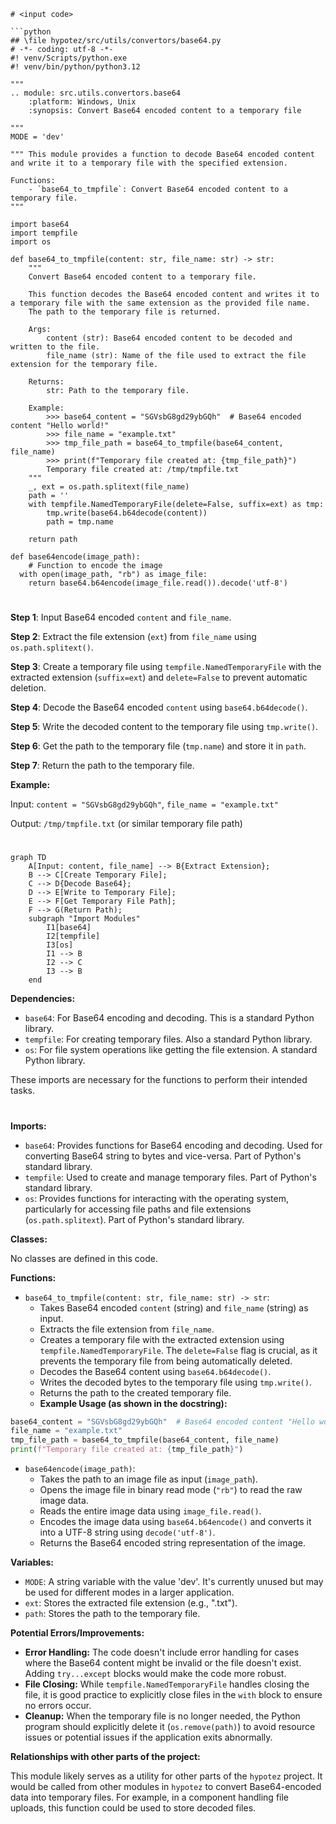 ```MD
# <input code>

```python
## \file hypotez/src/utils/convertors/base64.py
# -*- coding: utf-8 -*-
#! venv/Scripts/python.exe
#! venv/bin/python/python3.12

"""
.. module: src.utils.convertors.base64 
	:platform: Windows, Unix
	:synopsis: Convert Base64 encoded content to a temporary file

"""
MODE = 'dev'

""" This module provides a function to decode Base64 encoded content and write it to a temporary file with the specified extension.

Functions:
    - `base64_to_tmpfile`: Convert Base64 encoded content to a temporary file.
"""

import base64
import tempfile
import os

def base64_to_tmpfile(content: str, file_name: str) -> str:
    """
    Convert Base64 encoded content to a temporary file.

    This function decodes the Base64 encoded content and writes it to a temporary file with the same extension as the provided file name. 
    The path to the temporary file is returned.

    Args:
        content (str): Base64 encoded content to be decoded and written to the file.
        file_name (str): Name of the file used to extract the file extension for the temporary file.

    Returns:
        str: Path to the temporary file.

    Example:
        >>> base64_content = "SGVsbG8gd29ybGQh"  # Base64 encoded content "Hello world!"
        >>> file_name = "example.txt"
        >>> tmp_file_path = base64_to_tmpfile(base64_content, file_name)
        >>> print(f"Temporary file created at: {tmp_file_path}")
        Temporary file created at: /tmp/tmpfile.txt
    """
    _, ext = os.path.splitext(file_name)
    path = ''
    with tempfile.NamedTemporaryFile(delete=False, suffix=ext) as tmp:
        tmp.write(base64.b64decode(content))
        path = tmp.name

    return path

def base64encode(image_path):
    # Function to encode the image
  with open(image_path, "rb") as image_file:
    return base64.b64encode(image_file.read()).decode('utf-8')
```

# <algorithm>

**Step 1**: Input Base64 encoded `content` and `file_name`.

**Step 2**: Extract the file extension (`ext`) from `file_name` using `os.path.splitext()`.

**Step 3**: Create a temporary file using `tempfile.NamedTemporaryFile` with the extracted extension (`suffix=ext`) and `delete=False` to prevent automatic deletion.

**Step 4**: Decode the Base64 encoded `content` using `base64.b64decode()`.

**Step 5**: Write the decoded content to the temporary file using `tmp.write()`.

**Step 6**: Get the path to the temporary file (`tmp.name`) and store it in `path`.

**Step 7**: Return the path to the temporary file.

**Example:**

Input: `content = "SGVsbG8gd29ybGQh"`, `file_name = "example.txt"`

Output: `/tmp/tmpfile.txt` (or similar temporary file path)


# <mermaid>

```mermaid
graph TD
    A[Input: content, file_name] --> B{Extract Extension};
    B --> C[Create Temporary File];
    C --> D{Decode Base64};
    D --> E[Write to Temporary File];
    E --> F[Get Temporary File Path];
    F --> G(Return Path);
    subgraph "Import Modules"
        I1[base64]
        I2[tempfile]
        I3[os]
        I1 --> B
        I2 --> C
        I3 --> B
    end
```

**Dependencies:**

- `base64`: For Base64 encoding and decoding. This is a standard Python library.
- `tempfile`: For creating temporary files. Also a standard Python library.
- `os`: For file system operations like getting the file extension. A standard Python library.

These imports are necessary for the functions to perform their intended tasks.

# <explanation>

**Imports:**

- `base64`: Provides functions for Base64 encoding and decoding. Used for converting Base64 string to bytes and vice-versa. Part of Python's standard library.
- `tempfile`: Used to create and manage temporary files. Part of Python's standard library.
- `os`: Provides functions for interacting with the operating system, particularly for accessing file paths and file extensions (`os.path.splitext`). Part of Python's standard library.

**Classes:**

No classes are defined in this code.


**Functions:**

- `base64_to_tmpfile(content: str, file_name: str) -> str`:
    - Takes Base64 encoded `content` (string) and `file_name` (string) as input.
    - Extracts the file extension from `file_name`.
    - Creates a temporary file with the extracted extension using `tempfile.NamedTemporaryFile`. The `delete=False` flag is crucial, as it prevents the temporary file from being automatically deleted.
    - Decodes the Base64 content using `base64.b64decode()`.
    - Writes the decoded bytes to the temporary file using `tmp.write()`.
    - Returns the path to the created temporary file.
    - **Example Usage (as shown in the docstring):**

```python
base64_content = "SGVsbG8gd29ybGQh"  # Base64 encoded content "Hello world!"
file_name = "example.txt"
tmp_file_path = base64_to_tmpfile(base64_content, file_name)
print(f"Temporary file created at: {tmp_file_path}")
```

- `base64encode(image_path)`:
  - Takes the path to an image file as input (`image_path`).
  - Opens the image file in binary read mode (`"rb"`) to read the raw image data.
  - Reads the entire image data using `image_file.read()`.
  - Encodes the image data using `base64.b64encode()` and converts it into a UTF-8 string using `decode('utf-8')`.
  - Returns the Base64 encoded string representation of the image.

**Variables:**

- `MODE`: A string variable with the value 'dev'. It's currently unused but may be used for different modes in a larger application.
- `ext`: Stores the extracted file extension (e.g., ".txt").
- `path`: Stores the path to the temporary file.

**Potential Errors/Improvements:**

- **Error Handling:** The code doesn't include error handling for cases where the Base64 content might be invalid or the file doesn't exist.  Adding `try...except` blocks would make the code more robust.
- **File Closing:**  While `tempfile.NamedTemporaryFile` handles closing the file, it is good practice to explicitly close files in the `with` block to ensure no errors occur.
- **Cleanup:** When the temporary file is no longer needed, the Python program should explicitly delete it (`os.remove(path)`) to avoid resource issues or potential issues if the application exits abnormally.

**Relationships with other parts of the project:**

This module likely serves as a utility for other parts of the `hypotez` project.  It would be called from other modules in `hypotez` to convert Base64-encoded data into temporary files. For example, in a component handling file uploads, this function could be used to store decoded files.
